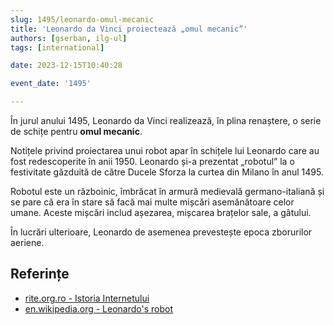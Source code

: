 ```yaml
---
slug: 1495/leonardo-omul-mecanic
title: 'Leonardo da Vinci proiectează „omul mecanic”'
authors: [gserban, ilg-ul]
tags: [international]

date: 2023-12-15T10:40:28

event_date: '1495'

---
```


În jurul anului 1495, Leonardo da Vinci realizează, în plina renaștere,
o serie de schițe pentru **omul mecanic**.

<!-- truncate -->

Notițele privind proiectarea unui robot apar în schițele lui Leonardo
care au fost redescoperite în anii 1950. Leonardo și-a prezentat
„robotul” la o festivitate găzduită de către Ducele Sforza la
curtea din Milano în anul 1495.

Robotul este un războinic, îmbrăcat în armură medievală germano-italiană
și se pare că era în stare să facă mai multe mișcări asemănătoare
celor umane. Aceste mișcări includ așezarea, mișcarea brațelor sale,
a gâtului.

În lucrări ulterioare, Leonardo de asemenea prevestește epoca
zborurilor aeriene.

## Referințe

- [rite.org.ro - Istoria Internetului](https://rite.org.ro/istoria-internetului/)
- [en.wikipedia.org - Leonardo's robot](https://en.wikipedia.org/wiki/Leonardo%27s_robot)
